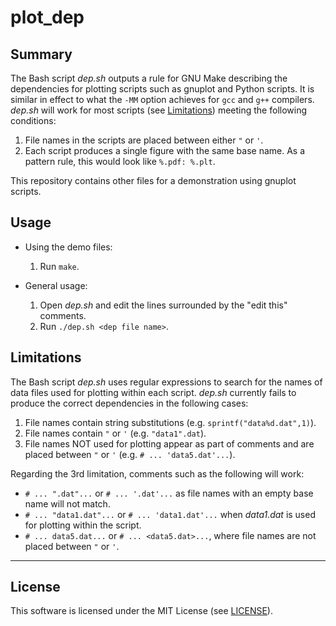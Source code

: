 # plot_dep

## Summary

The Bash script *dep.sh* outputs a rule for GNU Make describing the dependencies for plotting scripts such as gnuplot and Python scripts. It is similar in effect to what the `-MM` option achieves for `gcc` and `g++` compilers. *dep.sh* will work for most scripts (see [Limitations](https://github.com/ty-foobar/plot_dep#limitations)) meeting the following conditions:

1. File names in the scripts are placed between either `"` or `'`.
2. Each script produces a single figure with the same base name. As a pattern rule, this would look like `%.pdf: %.plt`.

This repository contains other files for a demonstration using gnuplot scripts.

## Usage

- Using the demo files:
    1. Run `make`.

- General usage:
    1. Open *dep.sh* and edit the lines surrounded by the "edit this" comments.
    2. Run `./dep.sh <dep file name>`.

## Limitations

The Bash script *dep.sh* uses regular expressions to search for the names of data files used for plotting within each script. *dep.sh* currently fails to produce the correct dependencies in the following cases:

1. File names contain string substitutions (e.g. `sprintf("data%d.dat",1)`).
2. File names contain `"` or `'` (e.g. `"data1".dat`).
3. File names NOT used for plotting appear as part of comments and are placed between `"` or `'` (e.g. `# ... 'data5.dat'...`).

Regarding the 3rd limitation, comments such as the following will work:

- `# ... ".dat"...` or `# ... '.dat'...` as file names with an empty base name will not match.
- `# ... "data1.dat"...` or `# ... 'data1.dat'...` when *data1.dat* is used for plotting within the script.
- `# ... data5.dat...` or `# ... <data5.dat>...`, where file names are not placed between `"` or `'`.

---

## License

This software is licensed under the MIT License (see [LICENSE](https://github.com/ty-foobar/plot_dep/blob/main/LICENSE)).
